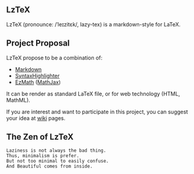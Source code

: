 LzTeX
-----

LzTeX (pronounce: /ˈleɪzitɛk/, lazy-tex) is a markdown-style for LaTeX.

Project Proposal
----------------

LzTeX propose to be a combination of:

- [Markdown](http://daringfireball.net/projects/markdown/)
- [SyntaxHighlighter](http://alexgorbatchev.com/SyntaxHighlighter/)
- [EzMath](http://code.google.com/p/ezmath/) ([MathJax](http://www.mathjax.org/))

It can be render as standard LaTeX file, or for web technology (HTML, MathML).

If you are interest and want to participate in this project, you can suggest your idea at [wiki](https://github.com/neizod/LzTeX/wiki) pages.

The Zen of LzTeX
----------------

    Laziness is not always the bad thing.
    Thus, minimalism is prefer.
    But not too minimal to easily confuse.
    And Beautiful comes from inside.
